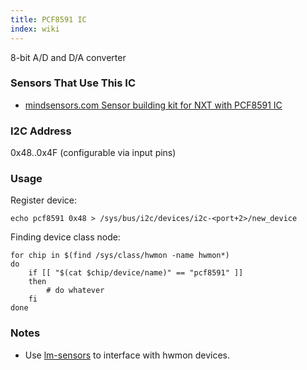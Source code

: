 ```yaml
---
title: PCF8591 IC
index: wiki
---
```


8-bit A/D and D/A converter

### Sensors That Use This IC
* [mindsensors.com Sensor building kit for NXT with PCF8591 IC](http://mindsensors.com/index.php?module=pagemaster&PAGE_user_op=view_page&PAGE_id=92)

### I2C Address
0x48..0x4F (configurable via input pins)

### Usage

Register device:

```
echo pcf8591 0x48 > /sys/bus/i2c/devices/i2c-<port+2>/new_device
```

Finding device class node:

```
for chip in $(find /sys/class/hwmon -name hwmon*)
do
    if [[ "$(cat $chip/device/name)" == "pcf8591" ]]
    then
        # do whatever
    fi
done
```

### Notes
* Use [lm-sensors](http://www.lm-sensors.org/) to interface with hwmon devices.
